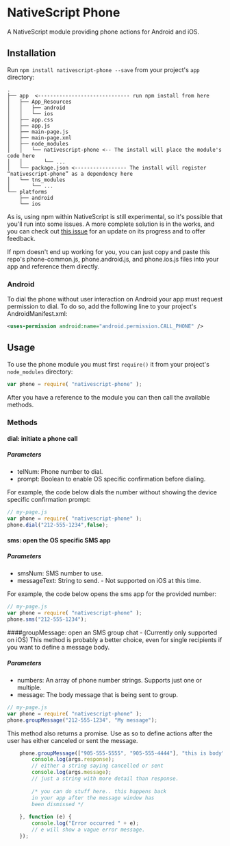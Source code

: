 # NativeScript Phone

A NativeScript module providing phone actions for Android and iOS.

## Installation

Run `npm install nativescript-phone --save` from your project's `app` directory:

```
.
├── app  <------------------------------ run npm install from here
│   ├── App_Resources
│   │   ├── android
│   │   └── ios
│   ├── app.css
│   ├── app.js
│   ├── main-page.js
│   ├── main-page.xml
│   ├── node_modules
│   │   └── nativescript-phone <-- The install will place the module's code here
│   │       └── ...
│   └── package.json <----------------- The install will register “nativescript-phone” as a dependency here
│   └── tns_modules
│       └── ...
└── platforms
    ├── android
    └── ios
```

As is, using npm within NativeScript is still experimental, so it's possible that you'll run into some issues. A more complete solution is in the works, and you can check out [this issue](https://github.com/NativeScript/nativescript-cli/issues/362) for an update on its progress and to offer feedback.

If npm doesn't end up working for you, you can just copy and paste this repo's phone-common.js, phone.android.js, and phone.ios.js files into your app and reference them directly.

### Android

To dial the phone without user interaction on Android your app must request permission to dial. To do so, add the following line to your project's AndroidManifest.xml:

```xml
<uses-permission android:name="android.permission.CALL_PHONE" />
```

## Usage

To use the phone module you must first `require()` it from your project's `node_modules` directory:

```js
var phone = require( "nativescript-phone" );
```

After you have a reference to the module you can then call the available methods.

### Methods
#### dial: initiate a phone call
##### Parameters
* telNum: Phone number to dial.
* prompt: Boolean to enable OS specific confirmation before dialing.

For example, the code below dials the number without showing the device specific confirmation prompt:

```js
// my-page.js
var phone = require( "nativescript-phone" );
phone.dial("212-555-1234",false);
```
#### sms: open the OS specific SMS app
##### Parameters
* smsNum: SMS number to use.
* messageText: String to send. - Not supported on iOS at this time.

For example, the code below opens the sms app for the provided number:

```js
// my-page.js
var phone = require( "nativescript-phone" );
phone.sms("212-555-1234");
```

####groupMessage: open an SMS group chat - (Currently only supported on iOS)
This method is probably a better choice, even for single recipients if you want to define a message body.
##### Parameters
* numbers: An array of phone number strings. Supports just one or multiple.
* message: The body message that is being sent to group.

```js
// my-page.js
var phone = require( "nativescript-phone" );
phone.groupMessage("212-555-1234", "My message");
```

This method also returns a promise. Use as so to define actions after the user has either canceled or sent the message.

```js
    phone.groupMessage(["905-555-5555", "905-555-4444"], "this is body").then(function(args){
        console.log(args.response); 
        // either a string saying cancelled or sent
        console.log(args.message); 
        // just a string with more detail than response.
        
        /* you can do stuff here.. this happens back 
        in your app after the message window has 
        been dismissed */        
        
    }, function (e) {
        console.log("Error occurred " + e); 
        // e will show a vague error message.
    });    
```